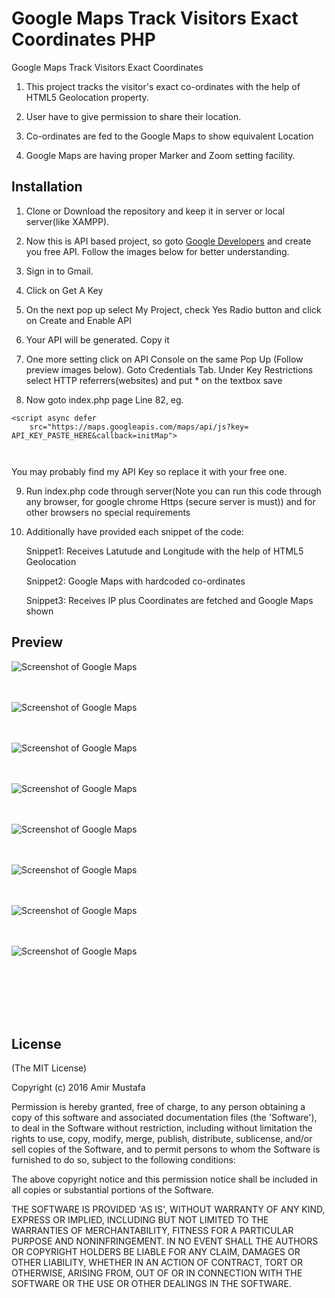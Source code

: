 # Google Maps Track Visitors Exact Coordinates PHP

Google Maps Track Visitors Exact Coordinates 

1. This project tracks the visitor's exact co-ordinates with the help of HTML5 Geolocation property.

2. User have to give permission to share their location.

3. Co-ordinates are fed to the Google Maps to show equivalent Location

4. Google Maps are having proper Marker and Zoom setting facility.


## Installation
1. Clone or Download the repository and keep it in server or local server(like XAMPP).
2. Now this is API based project, so goto [Google Developers](https://developers.google.com/maps/documentation/javascript/get-api-key) and create you free API. Follow the images below for better understanding.

3. Sign in to Gmail.

4. Click on Get A Key

5. On the next pop up select My Project, check Yes Radio button and click on Create and Enable API

6. Your API will be generated. Copy it

7. One more setting click on API Console on the same Pop Up (Follow preview images below). Goto Credentials Tab. Under Key Restrictions select HTTP referrers(websites) and put * on the textbox save

8. Now goto index.php page Line 82, eg.

```
<script async defer
    src="https://maps.googleapis.com/maps/api/js?key=
API_KEY_PASTE_HERE&callback=initMap">



```
You may probably find my API Key so replace it with your free one.

9. Run index.php code through server(Note you can run this code through any browser, for google chrome Https (secure server is must)) and for other browsers no special requirements

10. Additionally have provided each snippet of the code:

    Snippet1: Receives Latutude and Longitude with the help of HTML5 Geolocation

    Snippet2: Google Maps with hardcoded co-ordinates

    Snippet3: Receives IP plus Coordinates are fetched and Google Maps shown

  
## Preview


![Screenshot of Google Maps ](https://cloud.githubusercontent.com/assets/15896579/25443295/0d1e0fe2-2ac5-11e7-9718-49b1c084e4e7.png?raw=true "Screenshot of Google Maps")
<br/><br/><br/>

![Screenshot of Google Maps ](https://cloud.githubusercontent.com/assets/15896579/25443298/1112de70-2ac5-11e7-9a04-8d7523d4ab99.png?raw=true "Screenshot of Google Maps")
<br/><br/><br/>

![Screenshot of Google Maps ](https://cloud.githubusercontent.com/assets/15896579/25443308/14fa29d0-2ac5-11e7-9b12-dc01184bde67.png?raw=true "Screenshot of Google Maps")
<br/><br/><br/>

![Screenshot of Google Maps ](https://cloud.githubusercontent.com/assets/15896579/25443272/fabc62b8-2ac4-11e7-8b2e-8dc799c425e6.png?raw=true "Screenshot of Google Maps")
<br/><br/><br/>

![Screenshot of Google Maps ](https://cloud.githubusercontent.com/assets/15896579/25443278/fe92006e-2ac4-11e7-9b87-7ca0941a7f4b.png?raw=true "Screenshot of Google Maps")
<br/><br/><br/>

![Screenshot of Google Maps ](https://cloud.githubusercontent.com/assets/15896579/25443282/01b2b928-2ac5-11e7-848e-8b049060fda4.png?raw=true "Screenshot of Google Maps")
<br/><br/><br/>

![Screenshot of Google Maps ](https://cloud.githubusercontent.com/assets/15896579/25443287/04f36e02-2ac5-11e7-9e07-9536df0b04a8.png?raw=true "Screenshot of Google Maps")
<br/><br/><br/>

![Screenshot of Google Maps ](https://cloud.githubusercontent.com/assets/15896579/25443291/09032190-2ac5-11e7-97fb-a9150e6b3a56.png?raw=true "Screenshot of Google Maps")
<br/><br/><br/>


<br/><br/><br/>




## License

(The MIT License)

Copyright (c) 2016 Amir Mustafa

Permission is hereby granted, free of charge, to any person obtaining
a copy of this software and associated documentation files (the
'Software'), to deal in the Software without restriction, including
without limitation the rights to use, copy, modify, merge, publish,
distribute, sublicense, and/or sell copies of the Software, and to
permit persons to whom the Software is furnished to do so, subject to
the following conditions:

The above copyright notice and this permission notice shall be
included in all copies or substantial portions of the Software.

THE SOFTWARE IS PROVIDED 'AS IS', WITHOUT WARRANTY OF ANY KIND,
EXPRESS OR IMPLIED, INCLUDING BUT NOT LIMITED TO THE WARRANTIES OF
MERCHANTABILITY, FITNESS FOR A PARTICULAR PURPOSE AND NONINFRINGEMENT.
IN NO EVENT SHALL THE AUTHORS OR COPYRIGHT HOLDERS BE LIABLE FOR ANY
CLAIM, DAMAGES OR OTHER LIABILITY, WHETHER IN AN ACTION OF CONTRACT,
TORT OR OTHERWISE, ARISING FROM, OUT OF OR IN CONNECTION WITH THE
SOFTWARE OR THE USE OR OTHER DEALINGS IN THE SOFTWARE.

